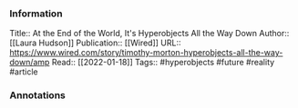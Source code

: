 
### Information
Title:: At the End of the World, It's Hyperobjects All the Way Down
Author:: [[Laura Hudson]]
Publication:: [[Wired]]
URL:: https://www.wired.com/story/timothy-morton-hyperobjects-all-the-way-down/amp
Read:: [[2022-01-18]]
Tags:: #hyperobjects #future #reality
#article

### Annotations
